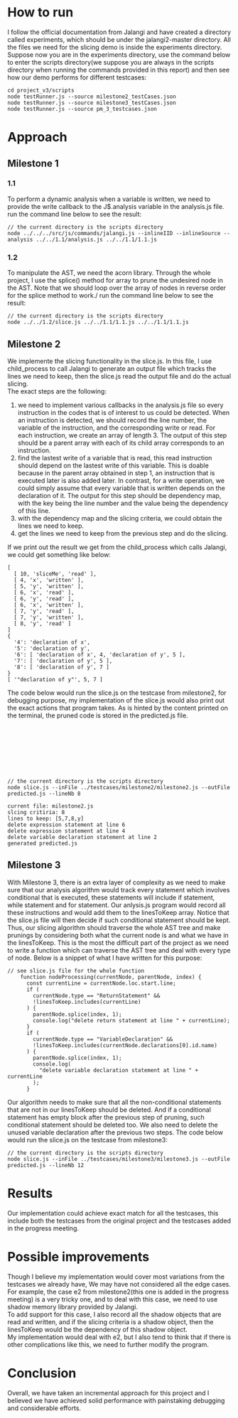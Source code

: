 # How to run

I follow the official documentation from Jalangi and have created a directory called experiments, which should be under the jalangi2-master directory. All the files we need for the slicing demo is inside the experiments directory.\
Suppose now you are in the experiments directory, use the command below to enter the scripts directory(we suppose you are always in the scripts directory when running the commands provided in this report) and then see how our demo performs for different testcases:

```
cd project_v3/scripts
node testRunner.js --source milestone2_testCases.json
node testRunner.js --source milestone3_testCases.json
node testRunner.js --source pm_3_testcases.json
```

# Approach

## Milestone 1

### 1.1

To perform a dynamic analysis when a variable is written, we need to provide the write callback to the J$.analysis variable in the analysis.js file.\
run the command line below to see the result:

```
// the current directory is the scripts directory
node ../../../src/js/commands/jalangi.js --inlineIID --inlineSource --analysis ../../1.1/analysis.js ../../1.1/1.1.js
```

### 1.2

To manipulate the AST, we need the acorn library. Through the whole project, I use the splice() method for array to prune the undesired node in the AST. Note that we should loop over the array of nodes in reverse order for the splice method to work./
run the command line below to see the result:

```
// the current directory is the scripts directory
node ../../1.2/slice.js ../../1.1/1.1.js ../../1.1/1.1.js
```

## Milestone 2

We implemente the slicing functionality in the slice.js. In this file, I use child_process to call Jalangi to generate an output file which tracks the lines we need to keep, then the slice.js read the output file and do the actual slicing.\
The exact steps are the following:

1. we need to implement various callbacks in the analysis.js file so every instruction in the codes that is of interest to us could be detected. When an instruction is detected, we should record the line number, the variable of the instruction, and the corresponding write or read. For each instruction, we create an array of length 3. The output of this step should be a parent array with each of its child array corresponds to an instruction.
1. find the lastest write of a variable that is read, this read instruction should depend on the lastest write of this variable. This is doable because in the parent array obtained in step 1, an instruction that is executed later is also added later. In contrast, for a write operation, we could simply assume that every variable that is written depends on the declaration of it. The output for this step should be dependency map, with the key being the line number and the value being the dependency of this line.
1. with the dependency map and the slicing criteria, we could obtain the lines we need to keep.
1. get the lines we need to keep from the previous step and do the slicing.

If we print out the result we get from the child_process which calls Jalangi, we could get something like below:

```
[
  [ 10, 'sliceMe', 'read' ],
  [ 4, 'x', 'written' ],
  [ 5, 'y', 'written' ],
  [ 6, 'x', 'read' ],
  [ 6, 'y', 'read' ],
  [ 6, 'x', 'written' ],
  [ 7, 'y', 'read' ],
  [ 7, 'y', 'written' ],
  [ 8, 'y', 'read' ]
]
{
  '4': 'declaration of x',
  '5': 'declaration of y',
  '6': [ 'declaration of x', 4, 'declaration of y', 5 ],
  '7': [ 'declaration of y', 5 ],
  '8': [ 'declaration of y', 7 ]
}
[ '"declaration of y"', 5, 7 ]
```

The code below would run the slice.js on the testcase from milestone2, for debugging purpose, my implementation of the slice.js would also print out the exact actions that program takes. As is hinted by the content printed on the terminal, the pruned code is stored in the predicted.js file.
<br/>
<br/>
<br/>
<br/>
<br/>
<br/>
<br/>
<br/>

```
// the current directory is the scripts directory
node slice.js --inFile ../testcases/milestone2/milestone2.js --outFile predicted.js --lineNb 8

current file: milestone2.js
slcing critiria: 8
lines to keep: [5,7,8,y]
delete expression statement at line 6
delete expression statement at line 4
delete variable declaration statement at line 2
generated predicted.js
```

## Milestone 3

With Milestone 3, there is an extra layer of complexity as we need to make sure that our analysis algorithm would track every statement which involves conditional that is executed, these statements will include if statement, while statement and for statement. Our anlysis.js program would record all these instructions and would add them to the linesToKeep array. Notice that the slice.js file will then decide if such conditional statement should be kept.\
Thus, our slicing algorithm should traverse the whole AST tree and make prunings by considering both what the current node is and what we have in the linesToKeep.
This is the most the difficult part of the project as we need to write a function which can traverse the AST tree and deal with every type of node.
Below is a snippet of what I have written for this purpose:

```
// see slice.js file for the whole function
    function nodeProcessing(currentNode, parentNode, index) {
      const currentLine = currentNode.loc.start.line;
      if (
        currentNode.type == "ReturnStatement" &&
        !linesToKeep.includes(currentLine)
      ) {
        parentNode.splice(index, 1);
        console.log("delete return statement at line " + currentLine);
      }
      if (
        currentNode.type == "VariableDeclaration" &&
        !linesToKeep.includes(currentNode.declarations[0].id.name)
      ) {
        parentNode.splice(index, 1);
        console.log(
          "delete variable declaration statement at line " + currentLine
        );
      }
```

Our algorithm needs to make sure that all the non-conditional statements that are not in our linesToKeep should be deleted. And if a conditional statement has empty block after the previous step of pruning, such conditional statement should be deleted too. We also need to delete the unused variable declaration after the previous two steps.
The code below would run the slice.js on the testcase from milestone3:

```
// the current directory is the scripts directory
node slice.js --inFile ../testcases/milestone3/milestone3.js --outFile predicted.js --lineNb 12

```

# Results

Our implementation could achieve exact match for all the testcases, this include both the testcases from the original project and the testcases added in the progress meeting.

# Possible improvements

Though I believe my implementation would cover most variations from the testcases we already have, We may have not considered all the edge cases.\
For example, the case e2 from milestone2(this one is added in the progress meeting) is a very tricky one, and to deal with this case, we need to use shadow memory library provided by Jalangi. \
To add support for this case, I also record all the shadow objects that are read and written, and if the slicing criteria is a shadow object, then the linesToKeep would be the dependency of this shadow object.\
My implementation would deal with e2, but I also tend to think that if there is other complications like this, we need to further modify the program.

# Conclusion

Overall, we have taken an incremental approach for this project and I believed we have achieved solid performance with painstaking debugging and considerable efforts.
